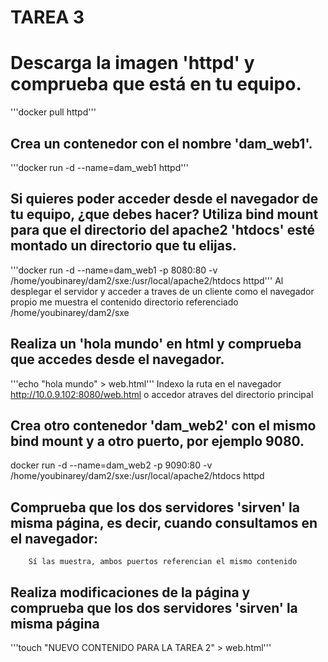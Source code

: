 # TAREA 3
# Descarga la imagen 'httpd' y comprueba que está en tu equipo.
'''docker pull httpd'''

## Crea un contenedor con el nombre 'dam_web1'.
'''docker run -d --name=dam_web1 httpd'''

## Si quieres poder acceder desde el navegador de tu equipo, ¿que debes hacer? Utiliza bind mount para que el directorio del apache2 'htdocs' esté montado un directorio que tu elijas.
'''docker run -d --name=dam_web1 -p 8080:80 -v /home/youbinarey/dam2/sxe:/usr/local/apache2/htdocs httpd'''
Al desplegar el servidor y acceder a traves de un cliente como el navegador propio me muestra el contenido directorio referenciado /home/youbinarey/dam2/sxe

## Realiza un 'hola mundo' en html y comprueba que accedes desde el navegador.
'''echo "hola mundo" > web.html'''
Indexo la ruta en el navegador http://10.0.9.102:8080/web.html o accedor atraves del directorio principal

## Crea otro contenedor 'dam_web2' con el mismo bind mount y a otro puerto, por ejemplo 9080.
docker run -d --name=dam_web2 -p 9090:80 -v /home/youbinarey/dam2/sxe:/usr/local/apache2/htdocs httpd

## Comprueba que los dos servidores 'sirven' la misma página, es decir, cuando consultamos en el navegador:
        Sí las muestra, ambos puertos referencian el mismo contenido
        
## Realiza modificaciones de la página y comprueba que los dos servidores 'sirven' la misma página
'''touch "NUEVO CONTENIDO PARA LA TAREA 2" > web.html'''

